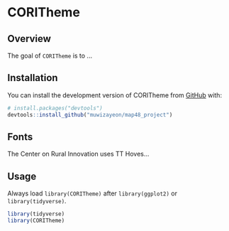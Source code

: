 
# CORITheme

<!-- badges: start -->
<!-- badges: end -->

## Overview
The goal of `CORITheme` is to ...

## Installation

You can install the development version of CORITheme from [GitHub](https://github.com/) with:

``` r
# install.packages("devtools")
devtools::install_github("muwizayeon/map48_project")
```

## Fonts
The Center on Rural Innovation uses TT Hoves...

## Usage

Always load `library(CORITheme)` after `library(ggplot2)` or `library(tidyverse)`.

``` r
library(tidyverse)
library(CORITheme)
```



